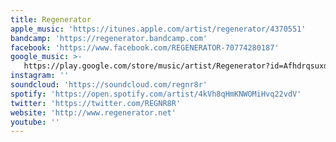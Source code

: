 ```yaml
---
title: Regenerator
apple_music: 'https://itunes.apple.com/artist/regenerator/4370551'
bandcamp: 'https://regenerator.bandcamp.com'
facebook: 'https://www.facebook.com/REGENERATOR-70774280187'
google_music: >-
   https://play.google.com/store/music/artist/Regenerator?id=Afhdrqsuxd7up5niyqdsq4mom6m
instagram: ''
soundcloud: 'https://soundcloud.com/regnr8r'
spotify: 'https://open.spotify.com/artist/4kVh8qHmKNWOMiHvq22vdV'
twitter: 'https://twitter.com/REGNR8R'
website: 'http://www.regenerator.net'
youtube: ''
---
```

